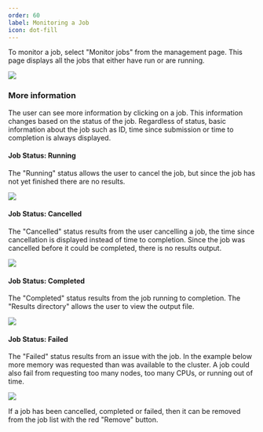 ```yaml
---
order: 60
label: Monitoring a Job
icon: dot-fill
---
```


To monitor a job, select "Monitor jobs" from the management page. This page displays all the jobs that either have run or are running.

![](/images/flight_web_jobmanager_monitor.png)

### More information
The user can see more information by clicking on a job. This information changes based on the status of the job. Regardless of status, basic information about the job such as ID, time since submission or time to completion is always displayed. 


#### Job Status: Running

The "Running" status allows the user to cancel the job, but since the job has not yet finished there are no results.

![](/images/flight_web_jobmanager_monitor_select_running.png)

#### Job Status: Cancelled

The "Cancelled" status results from the user cancelling a job, the time since cancellation is displayed instead of time to completion. Since the job was cancelled before it could be completed, there is no results output.

![](/images/flight_web_jobmanager_monitor_select_cancelled.png)

#### Job Status: Completed

The "Completed" status results from the job running to completion. The "Results directory" allows the user to view the output file.

![](/images/flight_web_jobmanager_monitor_select_completed.png)

#### Job Status: Failed

The "Failed" status results from an issue with the job. In the example below more memory was requested than was available to the cluster. A job could also fail from requesting too many nodes, too many CPUs, or running out of time.

![](/images/flight_web_jobmanager_monitor_select_failed.png)

If a job has been cancelled, completed or failed, then it can be removed from the job list with the red "Remove" button.
